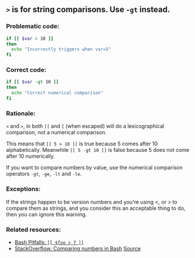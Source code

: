 ## `>` is for string comparisons. Use `-gt` instead.

### Problematic code:

```sh
if [[ $var > 10 ]]
then
  echo "Incorrectly triggers when var=5"
fi
```

### Correct code:

```sh
if [[ $var -gt 10 ]]
then
  echo "Correct numerical comparison"
fi
```
### Rationale:

`<` and `>`, in both `[[` and `[` (when escaped) will do a lexicographical comparison, not a numerical comparison. 

This means that `[[ 5 > 10 ]]` is true because 5 comes after 10 alphabetically. Meanwhile `[[ 5 -gt 10 ]]` is false because 5 does not come after 10 numerically.

If you want to compare numbers by value, use the numerical comparison operators `-gt`, `-ge`, `-lt` and `-le`.

### Exceptions:

If the strings happen to be version numbers and you're using <, or > to compare them as strings, and you consider this an acceptable thing to do, then you can ignore this warning.

### Related resources:

* [Bash Pitfalls: `[[ $foo > 7 ]]`](https://mywiki.wooledge.org/BashPitfalls#pf7)
* [StackOverflow: Comparing numbers in Bash](https://stackoverflow.com/questions/18668556/comparing-numbers-in-bash)
[Source](https://github.com/koalaman/shellcheck/wiki/SC2071)

